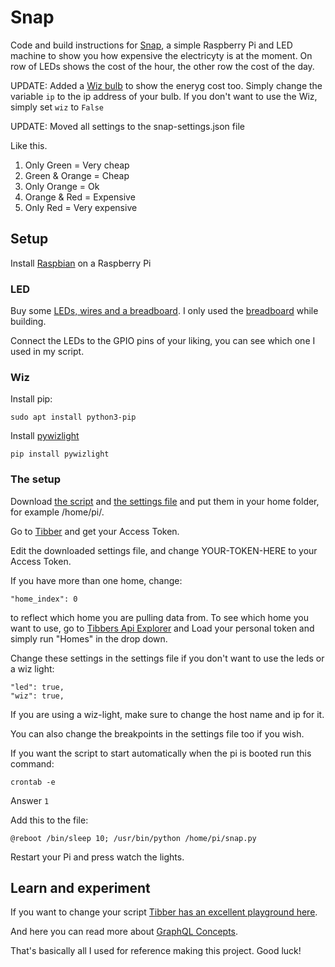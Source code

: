 # Snap
Code and build instructions for [Snap](https://www.instagram.com/p/CVXhBlCs5un/), a simple Raspberry Pi and LED machine to show you how expensive the electricyty is at the moment. On row of LEDs shows the cost of the hour, the other row the cost of the day.

UPDATE: Added a [Wiz bulb](https://www.wizconnected.com/en-ca/products/bulbs) to show the eneryg cost too. Simply change the variable `ip` to the ip address of your bulb. If you don't want to use the Wiz, simply set `wiz` to `False`

UPDATE: Moved all settings to the snap-settings.json file

Like this.
1. Only Green = Very cheap
2. Green & Orange = Cheap
3. Only Orange = Ok
4. Orange & Red = Expensive
5. Only Red = Very expensive

## Setup

Install [Raspbian](https://www.raspberrypi.org/downloads/raspbian/) on a Raspberry Pi

### LED

Buy some [LEDs, wires and a breadboard](https://www.instagram.com/p/CU1-_8KsBTz/). I only used the [breadboard](https://www.instagram.com/p/CU7GH0gMow4/) while building.

Connect the LEDs to the GPIO pins of your liking, you can see which one I used in my script.

### Wiz

Install pip:

`sudo apt install python3-pip`

Install [pywizlight](https://github.com/sbidy/pywizlight)

`pip install pywizlight`

### The setup

Download [the script](snap.py) and [the settings file](snap-settings.json) and put them in your home folder, for example /home/pi/.

Go to [Tibber](https://developer.tibber.com/settings/accesstoken) and get your Access Token.

Edit the downloaded settings file, and change YOUR-TOKEN-HERE to your Access Token.

If you have more than one home, change:
```
"home_index": 0
```
to reflect which home you are pulling data from. To see which home you want to use, go to [Tibbers Api Explorer](https://developer.tibber.com/explorer) and Load your personal token and simply run "Homes" in the drop down.

Change these settings in the settings file if you don't want to use the leds or a wiz light:
```
"led": true,
"wiz": true,
```

If you are using a wiz-light, make sure to change the host name and ip for it.

You can also change the breakpoints in the settings file too if you wish.

If you want the script to start automatically when the pi is booted run this command:

`crontab -e`

Answer `1`

Add this to the file:

`@reboot /bin/sleep 10; /usr/bin/python /home/pi/snap.py`

Restart your Pi and press watch the lights.

## Learn and experiment

If you want to change your script [Tibber has an excellent playground here](https://developer.tibber.com/explorer).

And here you can read more about [GraphQL Concepts](https://developer.tibber.com/docs/guides/graphql-concepts).

That's basically all I used for reference making this project. Good luck!
